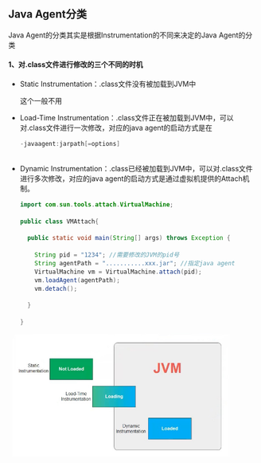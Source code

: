 ## Java Agent分类

Java Agent的分类其实是根据Instrumentation的不同来决定的Java Agent的分类



#### 1、对.class文件进行修改的三个不同的时机

- Static Instrumentation：.class文件没有被加载到JVM中

  这个一般不用

  

- Load-Time Instrumentation：.class文件正在被加载到JVM中，可以对.class文件进行一次修改，对应的java agent的启动方式是在

  ```java
  -javaagent:jarpath[=options]
   
  ```

  

- Dynamic Instrumentation：.class已经被加载到JVM中，可以对.class文件进行多次修改，对应的java agent的启动方式是通过虚拟机提供的Attach机制。

  ```java
  import com.sun.tools.attach.VirtualMachine;
  
  public class VMAttach{
    
    public static void main(String[] args) throws Exception {
      
      String pid = "1234"; //需要修改的JVM的pid号
      String agentPath = "...........xxx.jar"; //指定java agent
      VirtualMachine vm = VirtualMachine.attach(pid);
      vm.loadAgent(agentPath);
      vm.detach();
      
    }
    
  }
  ```

  

![avatar](../images/MG421.jpeg)

